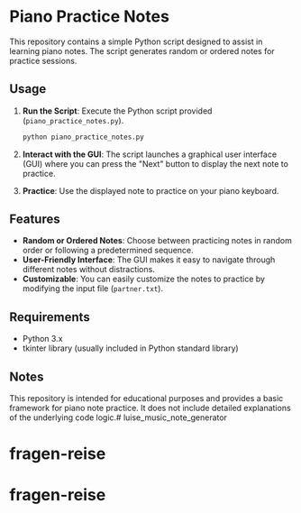 # Piano Practice Notes

This repository contains a simple Python script designed to assist in learning piano notes. The script generates random or ordered notes for practice sessions.

## Usage

1. **Run the Script**: Execute the Python script provided (`piano_practice_notes.py`).
   
   ```bash
   python piano_practice_notes.py
   ```

2. **Interact with the GUI**: The script launches a graphical user interface (GUI) where you can press the "Next" button to display the next note to practice.

3. **Practice**: Use the displayed note to practice on your piano keyboard.

## Features

- **Random or Ordered Notes**: Choose between practicing notes in random order or following a predetermined sequence.
- **User-Friendly Interface**: The GUI makes it easy to navigate through different notes without distractions.
- **Customizable**: You can easily customize the notes to practice by modifying the input file (`partner.txt`).

## Requirements

- Python 3.x
- tkinter library (usually included in Python standard library)

## Notes

This repository is intended for educational purposes and provides a basic framework for piano note practice. It does not include detailed explanations of the underlying code logic.# luise_music_note_generator
# fragen-reise
# fragen-reise
